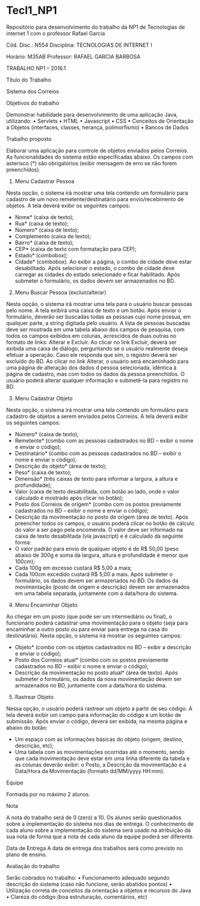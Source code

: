 # TecI1_NP1
Repositório para desenvolvimento do trabalho da NP1 de Tecnologias de internet 1 com o professor Rafael Garcia

Cód. Disc.:	N554	     	Disciplina:	TECNOLOGIAS DE INTERNET I

Horário:	M35AB		Professor:	RAFAEL GARCIA BARBOSA


TRABALHO NP1 – 2016.1

Título do Trabalho

Sistema dos Correios

Objetivos do trabalho

Demonstrar habilidade para desenvolvimento de uma aplicação Java, utilizando:
•	Servlets
•	HTML
•	Javascript
•	CSS
•	Conceitos de Orientação a Objetos (interfaces, classes, herança, polimorfismo)
•	Bancos de Dados

Trabalho proposto

Elaborar uma aplicação para controle de objetos enviados pelos Correios. As funcionalidades do sistema estão especificadas abaixo. Os campos com asterisco (*) são obrigatórios (exibir mensagem de erro se não forem preenchidos).

1.	Menu Cadastrar Pessoa

Nesta opção, o sistema irá mostrar uma tela contendo um formulário para cadastro de um novo remetente/destinatário para envio/recebimento de objetos. A tela deverá exibir os seguintes campos:
- Nome* (caixa de texto);
- Rua* (caixa de texto);
- Número* (caixa de texto);
- Complemento (caixa de texto);
- Bairro* (caixa de texto);
- CEP* (caixa de texto com formatação para CEP);
- Estado* (combobox);
- Cidade* (combobox).
Ao exibir a página, o combo de cidade deve estar desabilitado. Após selecionar o estado, o combo de cidade deve carregar as cidades do estado selecionado e ficar habilitado. Após submeter o formulário, os dados devem ser armazenados no BD.

2.	Menu Buscar Pessoa (excluir/alterar)

Nesta opção, o sistema irá mostrar uma tela para o usuário buscar pessoas pelo nome. A tela exibirá uma caixa de texto e um botão. Após enviar o formulário, deverão ser buscadas todas as pessoas cujo nome possua, em qualquer parte, a string digitada pelo usuário. A lista de pessoas buscadas deve ser mostrada em uma tabela abaixo dos campos de pesquisa, com todos os campos exibidos em colunas, acrescidos de duas outras no formato de links: Alterar e Excluir.
Ao clicar no link Excluir, deverá ser exibida uma caixa de diálogo, perguntando se o usuário realmente deseja efetuar a operação. Caso ele responda que sim, o registro deverá ser excluído do BD.
Ao clicar no link Alterar, o usuário será encaminhado para uma página de alteração dos dados d pessoa selecionada, idêntica à página de cadastro, mas com todos os dados da pessoa preenchidos. O usuário poderá alterar qualquer informação e submetê-la para registro no BD.

3.	Menu Cadastrar Objeto

Nesta opção, o sistema irá mostrar uma tela contendo um formulário para cadastro de objetos a serem enviados pelos Correios. A tela deverá exibir os seguintes campos:
- Número* (caixa de texto);
- Remetente* (combo com as pessoas cadastrados no BD – exibir o nome e enviar o código);
- Destinatário* (combo com as pessoas cadastrados no BD – exibir o nome e enviar o código);
- Descrição do objeto* (área de texto);
- Peso* (caixa de texto);
- Dimensão* (três caixas de texto para informar a largura, a altura e profundidade);
- Valor (caixa de texto desabilitada, com botão ao lado, onde o valor calculado é mostrado após clicar no botão);
- Posto dos Correios de origem* (combo com os postos previamente cadastrados no BD – exibir o nome e enviar o código);
- Descrição da movimentação no posto de origem (área de texto).
Após preencher todos os campos, o usuário poderá clicar no botão de cálculo do valor a ser pago pela encomenda. O valor deve ser informado na caixa de texto desabilitada (via javascript) e é calculado da seguinte forma: 
- O valor padrão para envio de qualquer objeto é de R$ 50,00 (peso abaixo de 300g e soma da largura, altura e profundidade é menor que 100cm);
- Cada 100g em excesso custará R$ 5,00 a mais;
- Cada 100cm excedido custará R$ 5,00 a mais.
Após submeter o formulário, os dados devem ser armazenados no BD. Os dados da movimentação (posto de origem e descrição) devem ser armazenados em uma tabela separada, juntamente com a data/hora do sistema.

4.	Menu Encaminhar Objeto

Ao chegar em um posto (que pode ser um intermediário ou final), o funcionário poderá cadastrar uma movimentação para o objeto (seja para encaminhar a outro posto ou para enviar para entrega na casa do destinatário). Nesta opção, o sistema irá mostrar os seguintes campos:
- Objeto* (combo com os objetos cadastrados no BD – exibir a descrição e enviar o código);
- Posto dos Correios atual* (combo com os postos previamente cadastrados no BD – exibir o nome e enviar o código);
- Descrição da movimentação no posto atual* (área de texto).
Após submeter o formulário, os dados da nova movimentação devem ser armazenados no BD, juntamente com a data/hora do sistema.

5.	Rastrear Objeto

Nessa opção, o usuário poderá rastrear um objeto a partir de seu código. A tela deverá exibir um campo para informação do código e um botão de submissão. Após enviar o código, deverá ser exibida, na mesma página e abaixo do botão:
- Um espaço com as informações básicas do objeto (origem, destino, descrição, etc);
- Uma tabela com as movimentações ocorridas até o momento, sendo que cada movimentação deve estar em uma linha diferente da tabela e as colunas deverão exibir: o Posto, a Descrição da movimentação e a Data/Hora da Movimentação (formato dd/MM/yyyy HH:mm).


Equipe

Formada por no máximo 2 alunos.

Nota	

A nota do trabalho será de 0 (zero) a 10. Os alunos serão questionados sobre a implementação do sistema nos dias de entrega. O conhecimento de cada aluno sobre a implementação do sistema será usado na atribuição da sua nota de forma que a nota de cada aluno da equipe poderá ser diferente. 

Data de Entrega	
A data de entrega dos trabalhos será como previsto no plano de ensino.

Avaliação do trabalho

Serão cobrados no trabalho:
•	Funcionamento adequado segundo descrição do sistema (caso não funcione, serão abatidos pontos)
•	Utilização correta de conceitos da orientação a objetos e recursos do Java
•	Clareza do código (boa estruturação, comentários, etc)

